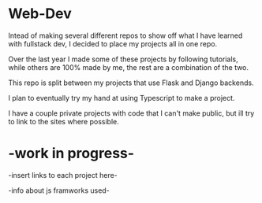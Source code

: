 # Web-Dev
Intead of making several different repos to show off what I have learned with fullstack dev, I decided to place my projects all in one repo.

Over the last year I made some of these projects by following tutorials, while others are 100% made by me, the rest are a combination of the two.

This repo is split between my projects that use Flask and Django backends. 

I plan to eventually try my hand at using Typescript to make a project.

I have a couple private projects with code that I can't make public, but ill try to link to the sites where possible.


# -work in progress- 
-insert links to each project here-



-info about js framworks used-
